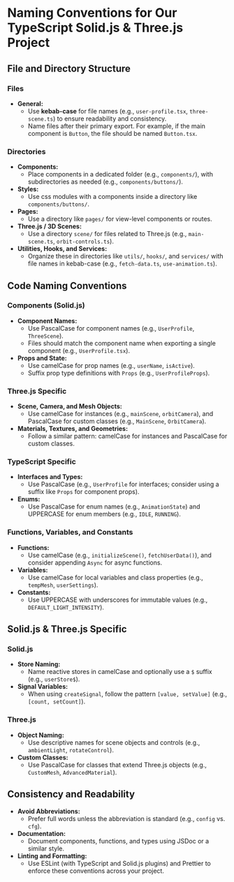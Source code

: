 # Naming Conventions for Our TypeScript Solid.js & Three.js Project

## File and Directory Structure

### Files

- **General:**
  - Use **kebab-case** for file names (e.g., `user-profile.tsx`, `three-scene.ts`) to ensure readability and consistency.
  - Name files after their primary export. For example, if the main component is `Button`, the file should be named `Button.tsx`.

### Directories

- **Components:**
  - Place components in a dedicated folder (e.g., `components/`), with subdirectories as needed (e.g., `components/buttons/`).
- **Styles:**
  - Use css modules with a components inside a directory like `components/buttons/`.
- **Pages:**
  - Use a directory like `pages/` for view-level components or routes.
- **Three.js / 3D Scenes:**
  - Use a directory `scene/` for files related to Three.js (e.g., `main-scene.ts`, `orbit-controls.ts`).
- **Utilities, Hooks, and Services:**
  - Organize these in directories like `utils/`, `hooks/`, and `services/` with file names in kebab-case (e.g., `fetch-data.ts`, `use-animation.ts`).

## Code Naming Conventions

### Components (Solid.js)

- **Component Names:**
  - Use PascalCase for component names (e.g., `UserProfile`, `ThreeScene`).
  - Files should match the component name when exporting a single component (e.g., `UserProfile.tsx`).
- **Props and State:**
  - Use camelCase for prop names (e.g., `userName`, `isActive`).
  - Suffix prop type definitions with `Props` (e.g., `UserProfileProps`).

### Three.js Specific

- **Scene, Camera, and Mesh Objects:**
  - Use camelCase for instances (e.g., `mainScene`, `orbitCamera`), and PascalCase for custom classes (e.g., `MainScene`, `OrbitCamera`).
- **Materials, Textures, and Geometries:**
  - Follow a similar pattern: camelCase for instances and PascalCase for custom classes.

### TypeScript Specific

- **Interfaces and Types:**
  - Use PascalCase (e.g., `UserProfile` for interfaces; consider using a suffix like `Props` for component props).
- **Enums:**
  - Use PascalCase for enum names (e.g., `AnimationState`) and UPPERCASE for enum members (e.g., `IDLE`, `RUNNING`).

### Functions, Variables, and Constants

- **Functions:**
  - Use camelCase (e.g., `initializeScene()`, `fetchUserData()`), and consider appending `Async` for async functions.
- **Variables:**
  - Use camelCase for local variables and class properties (e.g., `tempMesh`, `userSettings`).
- **Constants:**
  - Use UPPERCASE with underscores for immutable values (e.g., `DEFAULT_LIGHT_INTENSITY`).

## Solid.js & Three.js Specific

### Solid.js

- **Store Naming:**
  - Name reactive stores in camelCase and optionally use a `$` suffix (e.g., `userStore$`).
- **Signal Variables:**
  - When using `createSignal`, follow the pattern `[value, setValue]` (e.g., `[count, setCount]`).

### Three.js

- **Object Naming:**
  - Use descriptive names for scene objects and controls (e.g., `ambientLight`, `rotateControl`).
- **Custom Classes:**
  - Use PascalCase for classes that extend Three.js objects (e.g., `CustomMesh`, `AdvancedMaterial`).

## Consistency and Readability

- **Avoid Abbreviations:**
  - Prefer full words unless the abbreviation is standard (e.g., `config` vs. `cfg`).
- **Documentation:**
  - Document components, functions, and types using JSDoc or a similar style.
- **Linting and Formatting:**
  - Use ESLint (with TypeScript and Solid.js plugins) and Prettier to enforce these conventions across your project.
